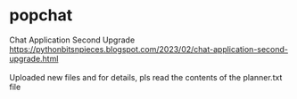 # popchat
Chat Application Second Upgrade
<br>https://pythonbitsnpieces.blogspot.com/2023/02/chat-application-second-upgrade.html
<br><br>Uploaded new files and for details, pls read the contents of the planner.txt file
